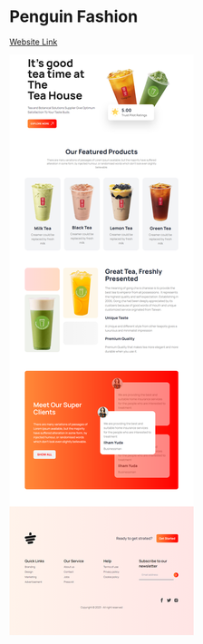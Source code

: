 # Penguin Fashion

[Website Link](https://tea-house-with-daisyui.netlify.app/)

![screenshot](./images/demo.png)
